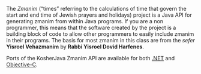 The _Zmanim_ (“times” referring to the calculations of time that govern the start and end time of Jewish prayers and holidays) project is a Java API for generating zmanim from within Java programs. If you are a non programmer, this means that the software created by the project is a building block of code to allow other programmers to easily include zmanim in their programs. The basis for most zmanim in this class are from the _sefer_ **Yisroel Vehazmanim** by **Rabbi Yisroel Dovid Harfenes**.

Ports of the KosherJava Zmanim API are available for both [.NET](https://github.com/Yitzchok/Zmanim) and [Objective-C](https://github.com/MosheBerman/KosherCocoa/).